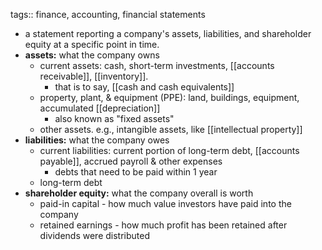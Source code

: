 tags:: finance, accounting, financial statements

- a statement reporting a company's assets, liabilities, and shareholder equity at a specific point in time.
- **assets:** what the company owns
	- current assets: cash, short-term investments, [[accounts receivable]], [[inventory]].
		- that is to say, [[cash and cash equivalents]]
	- property, plant, & equipment (PPE): land, buildings, equipment, accumulated [[depreciation]]
		- also known as "fixed assets"
	- other assets. e.g., intangible assets, like [[intellectual property]]
- **liabilities:** what the company owes
	- current liabilities: current portion of long-term debt, [[accounts payable]], accrued payroll & other expenses
		- debts that need to be paid within 1 year
	- long-term debt
- **shareholder equity:** what the company overall is worth
	- paid-in capital - how much value investors have paid into the company
	- retained earnings - how much profit has been retained after dividends were distributed
